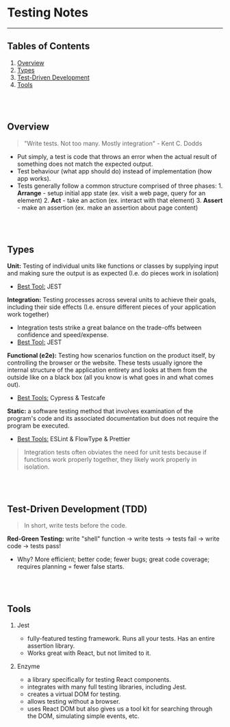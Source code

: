 # Testing Notes

---

## Tables of Contents

1. [Overview](#overview)
2. [Types](#types)
3. [Test-Driven Development](#tdd)
4. [Tools](#tools)

<br><br>

<a name="overview"></a>

## Overview

> "Write tests. Not too many. Mostly integration" - Kent C. Dodds

- Put simply, a test is code that throws an error when the actual result of something does not match the expected output.
- Test behaviour (what app should do) instead of implementation (how app works).
- Tests generally follow a common structure comprised of three phases:
		1. **Arrange** - setup initial app state (ex. visit a web page, query for an element)
		2. **Act** - take an action (ex. interact with that element)
    3. **Assert** - make an assertion (ex. make an assertion about page content) 

<br><br>

<a name="types"></a>

## Types

**Unit:** Testing of individual units like functions or classes by supplying input and making sure the output is as expected (I.e. do pieces work in isolation)
- <ins>Best Tool:</ins> JEST

**Integration:** Testing processes across several units to achieve their goals, including their side effects (I.e. ensure different pieces of your application work together)
- Integration tests strike a great balance on the trade-offs between confidence and speed/expense.
- <ins>Best Tool:</ins> JEST

**Functional (e2e):** Testing how scenarios function on the product itself, by controlling the browser or the website. These tests usually ignore the internal structure of the application entirety and looks at them from the outside like on a black box (all you know is what goes in and what comes out).
- <ins>Best Tools:</ins> Cypress & Testcafe

**Static:** a software testing method that involves examination of the program's code and its associated documentation but does not require the program be executed.
- <ins>Best Tools:</ins> ESLint & FlowType & Prettier
      
> Integration tests often obviates the need for unit tests because if functions work properly together, they likely work properly in isolation.

<br><br>

<a name="tdd"></a>

## Test-Driven Development (TDD)

> In short, write tests before the code.

**Red-Green Testing:** write "shell" function -> write tests -> tests fail -> write code -> tests pass!
- Why? More efficient; better code; fewer bugs; great code coverage; requires planning = fewer false starts.

<br><br>

<a name="tools"></a>

## Tools

1) Jest
	- fully-featured testing framework. Runs all your tests. Has an entire assertion library.
	- Works great with React, but not limited to it.

2) Enzyme
	- a library specifically for testing React components.
	- integrates with many full testing libraries, including Jest.
	- creates a virtual DOM for testing.
	- allows testing without a browser.
	- uses React DOM but also gives us a tool kit for searching through the DOM, simulating simple events, etc. 
